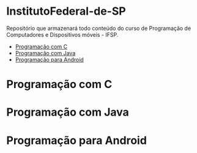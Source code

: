 # InstitutoFederal-de-SP
Repositório que armazenará todo conteúdo do curso de Programação de Computadores e Dispositivos móveis - IFSP.

- [Programação com C](#programação-com-c)
- [Programação com Java]([#programação-com-java)
- [Programação para Android](#programação-para-android)


# Programação com C
# Programação com Java
# Programação para Android
